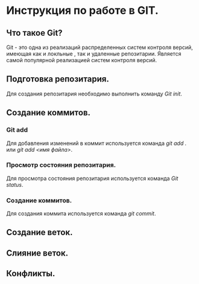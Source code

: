 # Инструкция по работе в GIT.

## Что такое Git?
Git - это одна из реализаций распределенных систем контроля версий, имеющая как и локльные , так и удаленные репозитарии. Является самой популярной реализацией систем контроля версий.
## Подготовка репозитария.
Для создания репозитария необходимо выполнить команду *Git init*.
## Создание коммитов.
### Git add
Для добавления изменений в коммит используется команда *git add .* или *git add <имя файла>*.
### Просмотр состояния репозитария.
Для просмотра состояния репозитария используется команда *Git status*.
### Создание коммитов.
Для создания коммита используется команда *git commit*.

## Создание веток.

## Слияние веток.

## Конфликты.